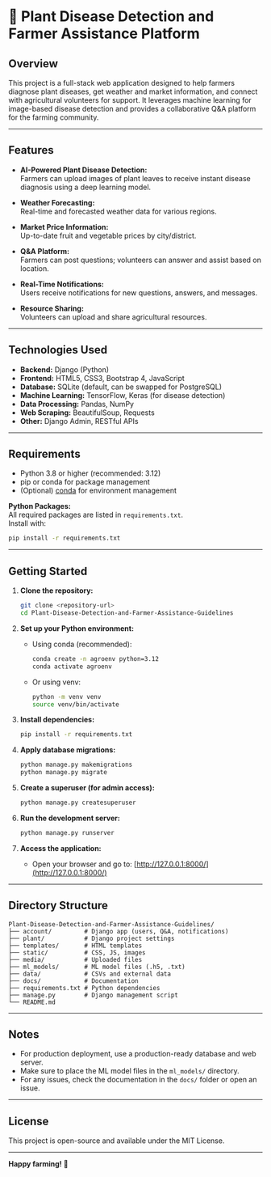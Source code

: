 # 🌱 Plant Disease Detection and Farmer Assistance Platform

## Overview

This project is a full-stack web application designed to help farmers diagnose plant diseases, get weather and market information, and connect with agricultural volunteers for support. It leverages machine learning for image-based disease detection and provides a collaborative Q&A platform for the farming community.

---

## Features

- **AI-Powered Plant Disease Detection:**  
  Farmers can upload images of plant leaves to receive instant disease diagnosis using a deep learning model.

- **Weather Forecasting:**  
  Real-time and forecasted weather data for various regions.

- **Market Price Information:**  
  Up-to-date fruit and vegetable prices by city/district.

- **Q&A Platform:**  
  Farmers can post questions; volunteers can answer and assist based on location.

- **Real-Time Notifications:**  
  Users receive notifications for new questions, answers, and messages.

- **Resource Sharing:**  
  Volunteers can upload and share agricultural resources.

---

## Technologies Used

- **Backend:** Django (Python)
- **Frontend:** HTML5, CSS3, Bootstrap 4, JavaScript
- **Database:** SQLite (default, can be swapped for PostgreSQL)
- **Machine Learning:** TensorFlow, Keras (for disease detection)
- **Data Processing:** Pandas, NumPy
- **Web Scraping:** BeautifulSoup, Requests
- **Other:** Django Admin, RESTful APIs

---

## Requirements

- Python 3.8 or higher (recommended: 3.12)
- pip or conda for package management
- (Optional) [conda](https://docs.conda.io/) for environment management

**Python Packages:**  
All required packages are listed in `requirements.txt`.  
Install with:
```bash
pip install -r requirements.txt
```

---

## Getting Started

1. **Clone the repository:**
   ```bash
   git clone <repository-url>
   cd Plant-Disease-Detection-and-Farmer-Assistance-Guidelines
   ```

2. **Set up your Python environment:**
   - Using conda (recommended):
     ```bash
     conda create -n agroenv python=3.12
     conda activate agroenv
     ```
   - Or using venv:
     ```bash
     python -m venv venv
     source venv/bin/activate
     ```

3. **Install dependencies:**
   ```bash
   pip install -r requirements.txt
   ```

4. **Apply database migrations:**
   ```bash
   python manage.py makemigrations
   python manage.py migrate
   ```

5. **Create a superuser (for admin access):**
   ```bash
   python manage.py createsuperuser
   ```

6. **Run the development server:**
   ```bash
   python manage.py runserver
   ```

7. **Access the application:**
   - Open your browser and go to: [http://127.0.0.1:8000/](http://127.0.0.1:8000/)

---

## Directory Structure

```
Plant-Disease-Detection-and-Farmer-Assistance-Guidelines/
├── account/         # Django app (users, Q&A, notifications)
├── plant/           # Django project settings
├── templates/       # HTML templates
├── static/          # CSS, JS, images
├── media/           # Uploaded files
├── ml_models/       # ML model files (.h5, .txt)
├── data/            # CSVs and external data
├── docs/            # Documentation
├── requirements.txt # Python dependencies
├── manage.py        # Django management script
└── README.md
```

---

## Notes

- For production deployment, use a production-ready database and web server.
- Make sure to place the ML model files in the `ml_models/` directory.
- For any issues, check the documentation in the `docs/` folder or open an issue.

---

## License

This project is open-source and available under the MIT License.

---

**Happy farming! 🌾**
